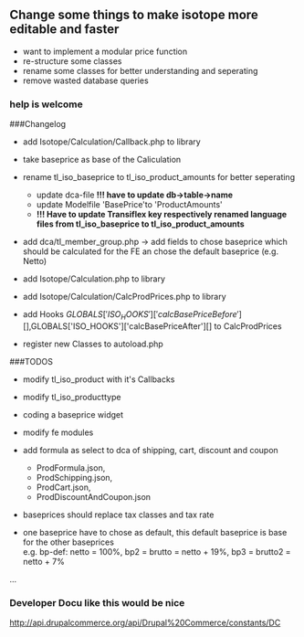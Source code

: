 ## Change some things to make isotope more editable and faster

- want to implement a modular price function
- re-structure some classes
- rename some classes for better understanding and seperating
- remove wasted database queries


### help is welcome

###Changelog

- add Isotope/Calculation/Callback.php to library
- take baseprice as base of the Caliculation
- rename tl_iso_baseprice to tl_iso_product_amounts for better seperating
  - update dca-file **!!! have to update db->table->name**
  - update Modelfile 'BasePrice'to 'ProductAmounts'
  - **!!! Have to update Transiflex key respectively renamed language files from tl_iso_baseprice to tl_iso_product_amounts**

- add dca/tl_member_group.php -> add fields to chose baseprice which should be calculated for the FE an chose the default baseprice (e.g. Netto)
- add Isotope/Calculation.php to library 
- add Isotope/Calculation/CalcProdPrices.php to library
- add Hooks $GLOBALS['ISO_HOOKS']['calcBasePriceBefore'][] ,$GLOBALS['ISO_HOOKS']['calcBasePriceAfter'][] to CalcProdPrices
- register new Classes to autoload.php



###TODOS

- modify tl_iso_product with it's Callbacks
- modify tl_iso_producttype
- coding a baseprice widget
- modify fe modules
- add formula as select to dca of shipping, cart, discount and coupon
  - ProdFormula.json,
  - ProdSchipping.json,
  - ProdCart.json, 
  - ProdDiscountAndCoupon.json
  
- baseprices should replace tax classes and tax rate
- one baseprice have to chose as default, this default baseprice is base for the other baseprices   
  e.g. bp-def: netto = 100%, bp2 = brutto = netto + 19%, bp3 = brutto2 = netto + 7%

...

### Developer Docu like this would be nice
http://api.drupalcommerce.org/api/Drupal%20Commerce/constants/DC
